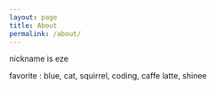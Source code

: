```yaml
---
layout: page
title: About
permalink: /about/
---
```


nickname is eze

favorite : blue, cat, squirrel, coding, caffe latte, shinee